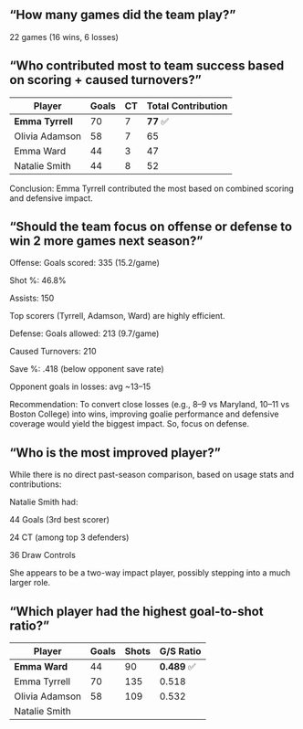 ## “How many games did the team play?”
22 games
(16 wins, 6 losses)

## “Who contributed most to team success based on scoring + caused turnovers?”
| Player           | Goals | CT | Total Contribution |
| ---------------- | ----- | -- | ------------------ |
| **Emma Tyrrell** | 70    | 7  | **77** ✅           |
| Olivia Adamson   | 58    | 7  | 65                 |
| Emma Ward        | 44    | 3  | 47                 |
| Natalie Smith    | 44    | 8  | 52                 |

Conclusion: Emma Tyrrell contributed the most based on combined scoring and defensive impact.

## “Should the team focus on offense or defense to win 2 more games next season?”

Offense:
Goals scored: 335 (15.2/game)

Shot %: 46.8%

Assists: 150

Top scorers (Tyrrell, Adamson, Ward) are highly efficient.

Defense:
Goals allowed: 213 (9.7/game)

Caused Turnovers: 210

Save %: .418 (below opponent save rate)

Opponent goals in losses: avg ~13–15

Recommendation:
To convert close losses (e.g., 8–9 vs Maryland, 10–11 vs Boston College) into wins, improving goalie performance and defensive coverage would yield the biggest impact. So, focus on defense.

## “Who is the most improved player?”

While there is no direct past-season comparison, based on usage stats and contributions:

Natalie Smith had:

44 Goals (3rd best scorer)

24 CT (among top 3 defenders)

36 Draw Controls

She appears to be a two-way impact player, possibly stepping into a much larger role.

## “Which player had the highest goal-to-shot ratio?”
| Player         | Goals | Shots | G/S Ratio   |
| -------------- | ----- | ----- | ----------- |
| **Emma Ward**  | 44    | 90    | **0.489** ✅ |
| Emma Tyrrell   | 70    | 135   | 0.518       |
| Olivia Adamson | 58    | 109   | 0.532       |
| Natalie Smith  |       |       |             |
